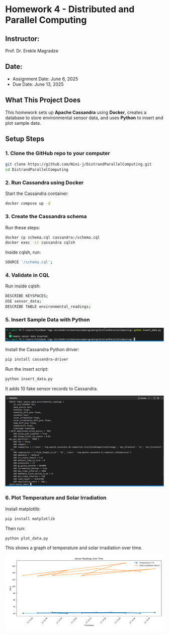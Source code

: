 # Homework 4 - Distributed and Parallel Computing

##  Instructor:
Prof. Dr. Erekle Magradze

##  Date:
- Assignment Date: June 6, 2025
- Due Date: June 13, 2025


## What This Project Does

This homework sets up **Apache Cassandra** using **Docker**, creates a database to store environmental sensor data, and uses **Python** to insert and plot sample data.


## Setup Steps 

### 1. Clone the GitHub repo to your computer

```bash
git clone https://github.com/Nini-j/DistrandParallelComputing.git
cd DistrandParallelComputing
```

### 2. Run Cassandra using Docker

Start the Cassandra container:
```bash
docker compose up -d
```

### 3. Create the Cassandra schema
Run these steps:

```bash
docker cp schema.cql cassandra:/schema.cql
docker exec -it cassandra cqlsh
```
Inside cqlsh, run:

```bash
SOURCE '/schema.cql';
```

### 4. Validate in CQL
Run inside cqlsh:

```bash
DESCRIBE KEYSPACES;
USE sensor_data;
DESCRIBE TABLE environmental_readings;
```

### 5. Insert Sample Data with Python

![Screenshot 1](./2.png)

Install the Cassandra Python driver:

```bash
pip install cassandra-driver
```

Run the insert script:

```bash
python insert_data.py
```

It adds 10 fake sensor records to Cassandra.

![Screenshot 1](./1.png)

### 6. Plot Temperature and Solar Irradiation
Install matplotlib:

```bash
pip install matplotlib
```

Then run:

```bash
python plot_data.py
```
This shows a graph of temperature and solar irradiation over time.

![Figure 1](./Figure_1.png)
